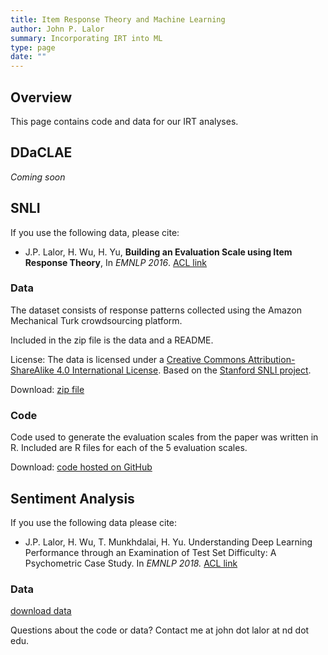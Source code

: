 ```yaml
---
title: Item Response Theory and Machine Learning
author: John P. Lalor
summary: Incorporating IRT into ML
type: page
date: ""
---
```


## Overview

This page contains code and data for our IRT analyses.

## DDaCLAE

*Coming soon*

## SNLI 

If you use the following data, please cite:

- J.P. Lalor, H. Wu, H. Yu, **Building an Evaluation Scale using Item Response Theory**, In *EMNLP 2016*. [ACL link][1]

### Data

The dataset consists of response patterns collected using the Amazon Mechanical Turk crowdsourcing platform.

Included in the zip file is the data and a README.

License: The data is licensed under a [Creative Commons Attribution-ShareAlike 4.0 International License][3].
Based on the [Stanford SNLI project][4].

Download: [zip file][2]

### Code

Code used to generate the evaluation scales from the paper was written in R.
Included are R files for each of the 5 evaluation scales.

Download: [code hosted on GitHub][5]


## Sentiment Analysis

If you use the following data please cite:

- J.P. Lalor, H. Wu, T. Munkhdalai, H. Yu. Understanding Deep Learning Performance through an Examination of Test Set Difficulty: A Psychometric Case Study. In *EMNLP 2018.* [ACL link][6]

### Data

[download data][7]

Questions about the code or data? Contact me at john dot lalor at nd dot edu.

[1]:https://www.aclweb.org/anthology/D16-1062/
[2]:/files/data_emnlp2016.zip
[3]:http://creativecommons.org/licenses/by-sa/4.0/
[4]:http://http://nlp.stanford.edu/projects/snli/
[5]:https://github.com/jplalor/irt-models
[6]:https://www.aclweb.org/anthology/D18-1500/
[7]:/files/emnlp18.tar.gz